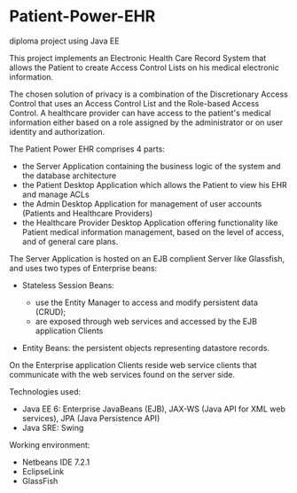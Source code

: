 Patient-Power-EHR
=================

diploma project using Java EE

This project implements an Electronic Health Care Record System that allows the Patient to create Access Control
Lists on his medical electronic information. 

The chosen solution of privacy is a combination of the Discretionary Access Control that uses an Access Control List
and the Role-based Access Control. A healthcare provider can have access to the patient's medical information either 
based on a role assigned by the administrator or on user identity and authorization. 

The Patient Power EHR comprises 4 parts:
- the Server Application containing the business logic of the system and the database architecture
- the Patient Desktop Application which allows the Patient to view his EHR and manage ACLs
- the Admin Desktop Application for management of user accounts (Patients and Healthcare Providers)
- the Healthcare Provider Desktop Application offering functionality like Patient medical information management, 
based on the level of access, and of general care plans. 

The Server Application is hosted on an EJB complient Server like Glassfish, and uses two types of Enterprise beans: 
 - Stateless Session Beans: 
     - use the Entity Manager to access and modify persistent data (CRUD); 
     - are exposed through web services and accessed by the EJB application Clients
                            
 - Entity Beans: the persistent objects representing datastore records.
 
 On the Enterprise application Clients reside web service clients that communicate with the web services found on the server side.
 
 Technologies used:
 - Java EE 6: Enterprise JavaBeans (EJB), JAX-WS (Java API for XML web services), JPA (Java Persistence API)
 - Java SRE: Swing
 
 Working environment:
 - Netbeans IDE 7.2.1
 - EclipseLink
 - GlassFish

